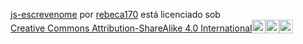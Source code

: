 <p xmlns:cc="http://creativecommons.org/ns#" xmlns:dct="http://purl.org/dc/terms/"><a property="dct:title" rel="cc:attributionURL" href="https://rebeca170.github.io/js-escrevenome/">js-escrevenome</a> por <a rel="cc:attributionURL dct:creator" property="cc:attributionName" href="https://github.com/rebeca170/js-escrevenome">rebeca170</a> está licenciado sob <a href="https://creativecommons.org/licenses/by-sa/4.0/?ref=chooser-v1" target="_blank" rel="licença noopener noreferrer" style="display:inline-block;" >Creative Commons Attribution-ShareAlike 4.0 International<img style="height:22px!important; margem-esquerda: 3px; vertical-align:text-bottom;" src="https://mirrors.creativecommons.org/presskit/icons/cc.svg?ref=chooser-v1" alt=""><img style="height:22px!important; margem-esquerda: 3px; vertical-align:text-bottom;" src="https://mirrors.creativecommons.org/presskit/icons/by.svg?ref=chooser-v1" alt=""><img style="height:22px!important; margem-esquerda: 3px; vertical-align:text-bottom;" src="https://mirrors.creativecommons.org/presskit/icons/sa.svg?ref=chooser-v1" alt=""></a></p>
